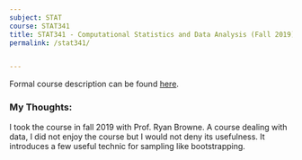 ```yaml
---
subject: STAT
course: STAT341
title: STAT341 - Computational Statistics and Data Analysis (Fall 2019)
permalink: /stat341/


---
```


Formal course description can be found [here](https://ugradcalendar.uwaterloo.ca/courses/STAT/341).

### My Thoughts:

I took the course in fall 2019 with Prof. Ryan Browne. A course dealing with data, I did not enjoy the course but I would not deny its usefulness. It introduces a few useful technic for sampling like bootstrapping.
